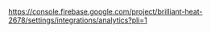 


https://console.firebase.google.com/project/brilliant-heat-2678/settings/integrations/analytics?pli=1



